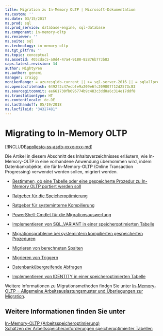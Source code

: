 ```yaml
---
title: Migration zu In-Memory OLTP | Microsoft-Dokumentation
ms.custom: ''
ms.date: 03/15/2017
ms.prod: sql
ms.prod_service: database-engine, sql-database
ms.component: in-memory-oltp
ms.reviewer: ''
ms.suite: sql
ms.technology: in-memory-oltp
ms.tgt_pltfrm: ''
ms.topic: conceptual
ms.assetid: 405cdac5-a0d4-47a4-9180-82876b773b82
caps.latest.revision: 34
author: MightyPen
ms.author: genemi
manager: craigg
monikerRange: = azuresqldb-current || >= sql-server-2016 || = sqlallproducts-allversions
ms.openlocfilehash: 6492f2c47ecbfe9a209e6fc209007f12d2573c83
ms.sourcegitcommit: ee661730fb695774b9c483c3dd0a6c314e17ddf8
ms.translationtype: HT
ms.contentlocale: de-DE
ms.lasthandoff: 05/19/2018
ms.locfileid: "34327481"
---
```

# <a name="migrating-to-in-memory-oltp"></a>Migrating to In-Memory OLTP
[!INCLUDE[appliesto-ss-asdb-xxxx-xxx-md](../../includes/appliesto-ss-asdb-xxxx-xxx-md.md)]

  Die Artikel in diesem Abschnitt des Inhaltsverzeichnisses erläutern, wie In-Memory-OLTP in eine vorhandene Anwendung übernommen wird, indem Datenbankobjekte, die für In-Memory-OLTP (Online Transaction Progressing) verwendet werden sollen, migriert werden.  
  
-   [Bestimmen, ob eine Tabelle oder eine gespeicherte Prozedur zu In-Memory OLTP portiert werden soll](../../relational-databases/in-memory-oltp/determining-if-a-table-or-stored-procedure-should-be-ported-to-in-memory-oltp.md) 
  
-   [Ratgeber für die Speicheroptimierung](../../relational-databases/in-memory-oltp/memory-optimization-advisor.md)  
  
-   [Ratgeber für systeminterne Kompilierung](../../relational-databases/in-memory-oltp/native-compilation-advisor.md)  
  
-   [PowerShell-Cmdlet für die Migrationsauswertung](../../relational-databases/in-memory-oltp/powershell-cmdlet-for-migration-evaluation.md)  
  
-   [Implementieren von SQL_VARIANT in einer speicheroptimierten Tabelle](../../relational-databases/in-memory-oltp/implementing-sql-variant-in-a-memory-optimized-table.md)  
  
-   [Migrationsprobleme bei systemintern kompilierten gespeicherten Prozeduren](../../relational-databases/in-memory-oltp/migration-issues-for-natively-compiled-stored-procedures.md)  
  
-   [Migrieren von berechneten Spalten](../../relational-databases/in-memory-oltp/migrating-computed-columns.md)  
  
-   [Migrieren von Triggern](../../relational-databases/in-memory-oltp/migrating-triggers.md)  
  
-   [Datenbankübergreifende Abfragen](../../relational-databases/in-memory-oltp/cross-database-queries.md)  
  
-   [Implementieren von IDENTITY in einer speicheroptimierten Tabelle](../../relational-databases/in-memory-oltp/implementing-identity-in-a-memory-optimized-table.md)  
  
 Weitere Informationen zu Migrationsmethoden finden Sie unter [In-Memory-OLTP − Allgemeine Arbeitsauslastungsmuster und Überlegungen zur Migration](http://msdn.microsoft.com/library/dn673538.aspx).  
  
## <a name="see-also"></a>Weitere Informationen finden Sie unter  
 [In-Memory-OLTP &#40;Arbeitsspeicheroptimierung&#41;](../../relational-databases/in-memory-oltp/in-memory-oltp-in-memory-optimization.md)   
 [Schätzen der Arbeitsspeicheranforderungen speicheroptimierter Tabellen](../../relational-databases/in-memory-oltp/estimate-memory-requirements-for-memory-optimized-tables.md)  
  
  
